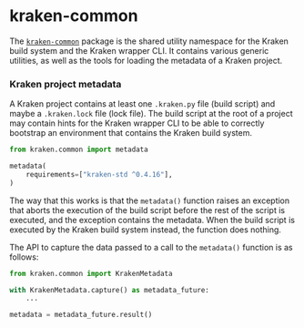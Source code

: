 # kraken-common

The <u>`kraken-common`</u> package is the shared utility namespace for the Kraken build system and
the Kraken wrapper CLI. It contains various generic utilities, as well as the tools for loading
the metadata of a Kraken project.

### Kraken project metadata

A Kraken project contains at least one `.kraken.py` file (build script) and maybe a `.kraken.lock`
file (lock file). The build script at the root of a project may contain hints for the Kraken wrapper
CLI to be able to correctly bootstrap an environment that contains the Kraken build system.

```py
from kraken.common import metadata

metadata(
    requirements=["kraken-std ^0.4.16"],
)
```

The way that this works is that the `metadata()` function raises an exception that aborts the execution
of the build script before the rest of the script is executed, and the exception contains the metadata.
When the build script is executed by the Kraken build system instead, the function does nothing.

The API to capture the data passed to a call to the `metadata()` function is as follows:

```py
from kraken.common import KrakenMetadata

with KrakenMetadata.capture() as metadata_future:
    ...

metadata = metadata_future.result()
```
